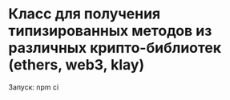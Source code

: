 # Класс для получения типизированных методов из различных крипто-библиотек (ethers, web3, klay)

Запуск:
npm ci
